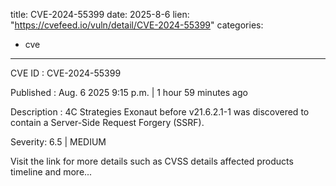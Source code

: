  
title: CVE-2024-55399
date: 2025-8-6
lien: "https://cvefeed.io/vuln/detail/CVE-2024-55399"
categories:
  - cve
---

CVE ID : CVE-2024-55399

Published :  Aug. 6
2025
9:15 p.m. | 1 hour
59 minutes ago

Description : 4C Strategies Exonaut before v21.6.2.1-1 was discovered to contain a Server-Side Request Forgery (SSRF).

Severity: 6.5 | MEDIUM

Visit the link for more details
such as CVSS details
affected products
timeline
and more...
